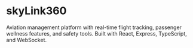 # skyLink360

Aviation management platform with real-time flight tracking, passenger wellness
features, and safety tools. Built with React, Express, TypeScript, and
WebSocket.
